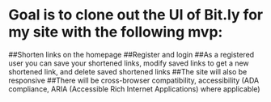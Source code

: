 # Goal is to clone out the UI of Bit.ly for my site with the following mvp:

##Shorten links on the homepage
##Register and login
##As a registered user you can save your shortened links, modify saved links to get a new shortened link, and delete saved shortened links
##The site will also be responsive
##There will be cross-browser compatibility, accessibility (ADA compliance, ARIA (Accessible Rich Internet Applications) where applicable)

